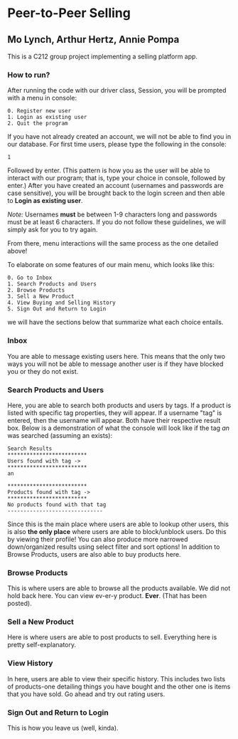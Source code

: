 # Peer-to-Peer Selling
## Mo Lynch, Arthur Hertz, Annie Pompa
This is a C212 group project implementing a selling platform app.

### How to run?
After running the code with our driver class, Session, you will be prompted with a menu in console:
```
0. Register new user
1. Login as existing user
2. Quit the program
```
If you have not already created an account, we will not be able to find you in our database. For first time users, please type the following in the console:
```
1
```
Followed by enter. (This pattern is how you as the user will be able to interact with our program; that is, type your choice in console, followed by enter.)
After you have created an account (usernames and passwords are case sensitive), you will be brought back to the login screen and then able to **Login as existing user**. 

*Note:* Usernames **must** be between 1-9 characters long and passwords must be at least 6 characters. If you do not follow these guidelines, we will simply ask for you to try again.

From there, menu interactions will the same process as the one detailed above!


To elaborate on some features of our main menu, which looks like this:
```
0. Go to Inbox
1. Search Products and Users
2. Browse Products
3. Sell a New Product
4. View Buying and Selling History
5. Sign Out and Return to Login
```
we will have the sections below that summarize what each choice entails.


### Inbox
You are able to message existing users here. This means that the only two ways you will not be able to message another user is if they have blocked you or they do not exist.


### Search Products and Users
Here, you are able to search both products and users by tags. If a product is listed with specific tag properties, they will appear. If a username "tag" is entered, then the username will appear. Both have their respective result box. Below is a demonstration of what the console will look like if the tag *an* was searched (assuming an exists):
```
Search Results
*************************
Users found with tag ->
*************************
an

*************************
Products found with tag ->
*************************
No products found with that tag
------------------------------
```
Since this is the main place where users are able to lookup other users, this is also **the only place** where users are able to block/unblock users. Do this by viewing their profile! You can also produce more narrowed down/organized results using select filter and sort options! In addition to Browse Products, users are also able to buy products here.


### Browse Products
This is where users are able to browse all the products available. We did not hold back here. You can view ev-er-y product. **Ever**. (That has been posted).

### Sell a New Product
Here is where users are able to post products to sell. Everything here is pretty self-explanatory. 


### View History
In here, users are able to view their specific history. This includes two lists of products-one detailing things you have bought and the other one is items that you have sold. Go ahead and try out rating users.


### Sign Out and Return to Login
This is how you leave us (well, kinda).
